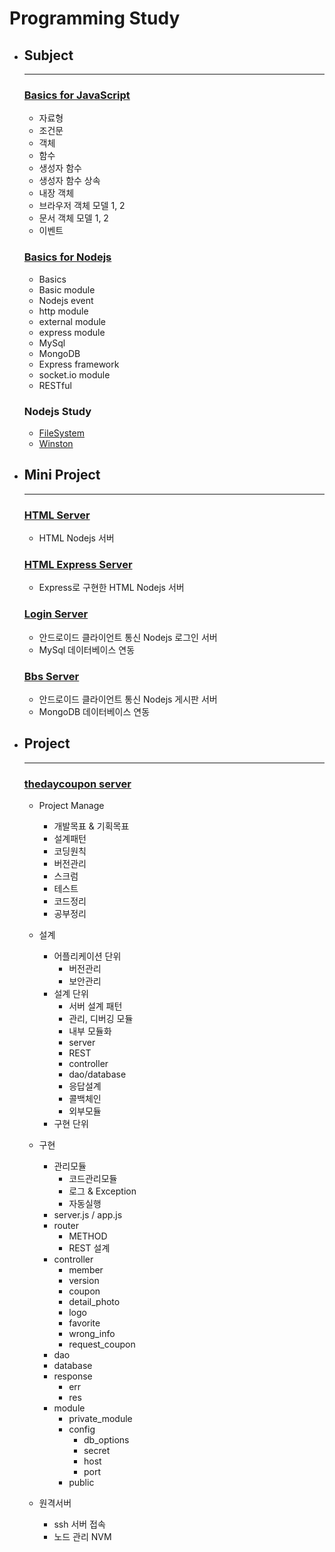 # Programming Study

- ## Subject
    - ---

    ### [Basics for JavaScript](https://github.com/qskeksq/Basics_for_javaScript)
    - 자료형
    - 조건문
    - 객체
    - 함수
    - 생성자 함수
    - 생성자 함수 상속
    - 내장 객체
    - 브라우저 객체 모델 1, 2
    - 문서 객체 모델 1, 2
    - 이벤트

    ### [Basics for Nodejs](https://github.com/qskeksq/Basics_for_Nodejs)
    - Basics
    - Basic module
    - Nodejs event
    - http module
    - external module
    - express module
    - MySql
    - MongoDB
    - Express framework
    - socket.io module
    - RESTful
    
    ### Nodejs Study
    - [FileSystem](https://github.com/qskeksq/nodejs_fs)
    - [Winston](https://github.com/qskeksq/nodejs_winston)

- ## Mini Project
    - ---  

    ### [HTML Server](https://github.com/qskeksq/HTML_Server)
    - HTML Nodejs 서버

    ### [HTML Express Server](https://github.com/qskeksq/HTML_Server_Express)
    - Express로 구현한 HTML Nodejs 서버
    
    ### [Login Server](https://github.com/qskeksq/SignIn)
    - 안드로이드 클라이언트 통신 Nodejs 로그인 서버
    - MySql 데이터베이스 연동

    ### [Bbs Server](https://github.com/qskeksq/Nodejs_Bbs)
    - 안드로이드 클라이언트 통신 Nodejs 게시판 서버
    - MongoDB 데이터베이스 연동
    
- ## Project
    - ---  
    
    ### [thedaycoupon server](https://github.com/qskeksq/thedaycoupon_Server)
    - Project Manage
        - 개발목표 & 기획목표
        - 설계패턴
        - 코딩원칙
        - 버전관리
        - 스크럼
        - 테스트
        - 코드정리
        - 공부정리

    - 설계
        - 어플리케이션 단위
            - 버전관리
            - 보안관리
        - 설계 단위
            - 서버 설계 패턴
            - 관리, 디버깅 모듈
            - 내부 모듈화
            - server
            - REST
            - controller
            - dao/database
            - 응답설계
            - 콜백체인
            - 외부모듈
        - 구현 단위

    - 구현 
        - 관리모듈
            - 코드관리모듈
            - 로그 & Exception
            - 자동실행
        - server.js / app.js
        - router
            - METHOD
            - REST 설계
        - controller
            - member
            - version
            - coupon
            - detail_photo
            - logo
            - favorite
            - wrong_info
            - request_coupon
        - dao
        - database
        - response
            - err
            - res
        - module
            - private_module
            - config
                - db_options
                - secret
                - host
                - port
            - public
    - 원격서버
        - ssh 서버 접속
        - 노드 관리 NVM

